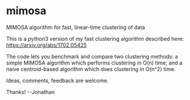 # mimosa
MIMOSA algorithm for fast, linear-time clustering of data

This is a python3 version of my fast clustering algorithm described here:
    https://arxiv.org/abs/1702.05425

The code lets you benchmark and compare two clustering methods: a simple MIMOSA algorithm which performs clustering in O(n) time; and a naive centroid-based algorithm which does clustering in O(n^2) time.

Ideas, comments, feedback are welcome.

Thanks!
--Jonathan
